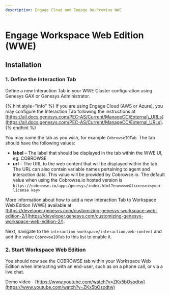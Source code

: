 ```yaml
---
description: Engage Cloud and Engage On-Premise WWE
---
```


# Engage Workspace Web Edition \(WWE\)

## Installation

### 1. Define the Interaction Tab

Define a new Interaction Tab in your WWE Cluster configuration using Genesys GAX or Genesys Administrator.

{% hint style="info" %}
If you are using Engage Cloud \(AWS or Azure\), you may configure the Interaction Tab following the instructions at [https://all.docs.genesys.com/PEC-AS/Current/ManageCC/External\_URLs](https://all.docs.genesys.com/PEC-AS/Current/ManageCC/External_URLs). 
{% endhint %}

You may name the tab as you wish, for example `CobrowseIOTab`. The tab should have the following values:

* **label** – The label that should be displayed in the tab within the WWE UI, eg. COBROWSE
* **url** – The URL to the web content that will be displayed within the tab.  The URL can also contain variable names pertaining to agent and interaction data. This value will be provided by Cobrowse.io. The default value when using the Cobrowse.io hosted version is `https://cobrowse.io/apps/genesys/index.html?env=wwe&license=<your license key>`

More information about how to add a new Interaction Tab to Workspace Web Edition \(WWE\) available at [https://developer.genesys.com/customizing-genesys-workspace-web-edition-2/](https://developer.genesys.com/customizing-genesys-workspace-web-edition-2/).

Next, navigate to the `interaction-workspace/interaction.web-content` and add the value `CobrowseIOTab` to this list to enable it. 

### 2. Start Workspace Web Edition

You should now see the COBROWSE tab within your Workspace Web Edition when interacting with an end-user, such as on a phone call, or via a live chat. 

Demo video - [https://www.youtube.com/watch?v=ZKx5bOsodtw](https://www.youtube.com/watch?v=ZKx5bOsodtw)



